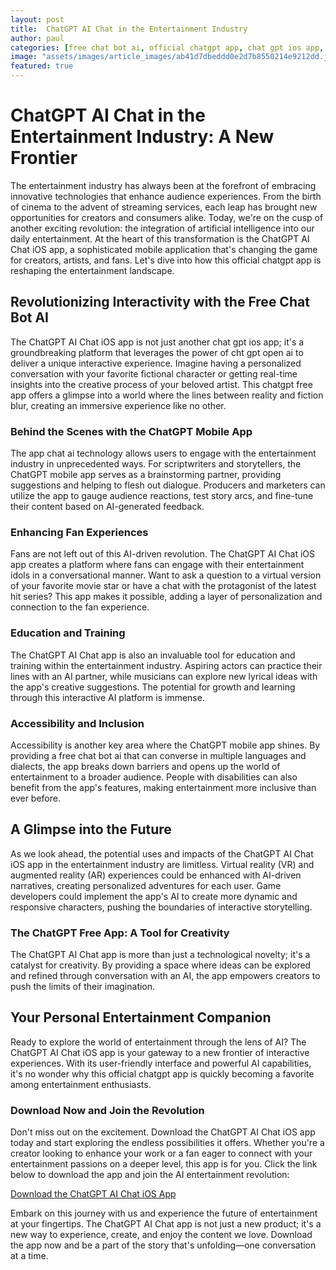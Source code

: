 ```yaml
---
layout: post
title:  ChatGPT AI Chat in the Entertainment Industry
author: paul
categories: [free chat bot ai, official chatgpt app, chat gpt ios app, cht gpt open ai, chatgpt free app, chatgpt mobile, app chat ai]
image: "assets/images/article_images/ab41d7dbeddd0e2d7b8550214e9212dd.jpg"
featured: true
---
```


# ChatGPT AI Chat in the Entertainment Industry: A New Frontier

The entertainment industry has always been at the forefront of embracing innovative technologies that enhance audience experiences. From the birth of cinema to the advent of streaming services, each leap has brought new opportunities for creators and consumers alike. Today, we're on the cusp of another exciting revolution: the integration of artificial intelligence into our daily entertainment. At the heart of this transformation is the ChatGPT AI Chat iOS app, a sophisticated mobile application that's changing the game for creators, artists, and fans. Let's dive into how this official chatgpt app is reshaping the entertainment landscape.

## Revolutionizing Interactivity with the Free Chat Bot AI

The ChatGPT AI Chat iOS app is not just another chat gpt ios app; it's a groundbreaking platform that leverages the power of cht gpt open ai to deliver a unique interactive experience. Imagine having a personalized conversation with your favorite fictional character or getting real-time insights into the creative process of your beloved artist. This chatgpt free app offers a glimpse into a world where the lines between reality and fiction blur, creating an immersive experience like no other.

### Behind the Scenes with the ChatGPT Mobile App

The app chat ai technology allows users to engage with the entertainment industry in unprecedented ways. For scriptwriters and storytellers, the ChatGPT mobile app serves as a brainstorming partner, providing suggestions and helping to flesh out dialogue. Producers and marketers can utilize the app to gauge audience reactions, test story arcs, and fine-tune their content based on AI-generated feedback.

### Enhancing Fan Experiences

Fans are not left out of this AI-driven revolution. The ChatGPT AI Chat iOS app creates a platform where fans can engage with their entertainment idols in a conversational manner. Want to ask a question to a virtual version of your favorite movie star or have a chat with the protagonist of the latest hit series? This app makes it possible, adding a layer of personalization and connection to the fan experience.

### Education and Training

The ChatGPT AI Chat app is also an invaluable tool for education and training within the entertainment industry. Aspiring actors can practice their lines with an AI partner, while musicians can explore new lyrical ideas with the app's creative suggestions. The potential for growth and learning through this interactive AI platform is immense.

### Accessibility and Inclusion

Accessibility is another key area where the ChatGPT mobile app shines. By providing a free chat bot ai that can converse in multiple languages and dialects, the app breaks down barriers and opens up the world of entertainment to a broader audience. People with disabilities can also benefit from the app's features, making entertainment more inclusive than ever before.

## A Glimpse into the Future

As we look ahead, the potential uses and impacts of the ChatGPT AI Chat iOS app in the entertainment industry are limitless. Virtual reality (VR) and augmented reality (AR) experiences could be enhanced with AI-driven narratives, creating personalized adventures for each user. Game developers could implement the app's AI to create more dynamic and responsive characters, pushing the boundaries of interactive storytelling.

### The ChatGPT Free App: A Tool for Creativity

The ChatGPT AI Chat app is more than just a technological novelty; it's a catalyst for creativity. By providing a space where ideas can be explored and refined through conversation with an AI, the app empowers creators to push the limits of their imagination.

## Your Personal Entertainment Companion

Ready to explore the world of entertainment through the lens of AI? The ChatGPT AI Chat iOS app is your gateway to a new frontier of interactive experiences. With its user-friendly interface and powerful AI capabilities, it's no wonder why this official chatgpt app is quickly becoming a favorite among entertainment enthusiasts.

### Download Now and Join the Revolution

Don't miss out on the excitement. Download the ChatGPT AI Chat iOS app today and start exploring the endless possibilities it offers. Whether you're a creator looking to enhance your work or a fan eager to connect with your entertainment passions on a deeper level, this app is for you. Click the link below to download the app and join the AI entertainment revolution:

[Download the ChatGPT AI Chat iOS App](https://apps.apple.com/us/app/ai-ask-chat-with-ai-bots/id6472484891)

Embark on this journey with us and experience the future of entertainment at your fingertips. The ChatGPT AI Chat app is not just a new product; it's a new way to experience, create, and enjoy the content we love. Download the app now and be a part of the story that's unfolding—one conversation at a time.